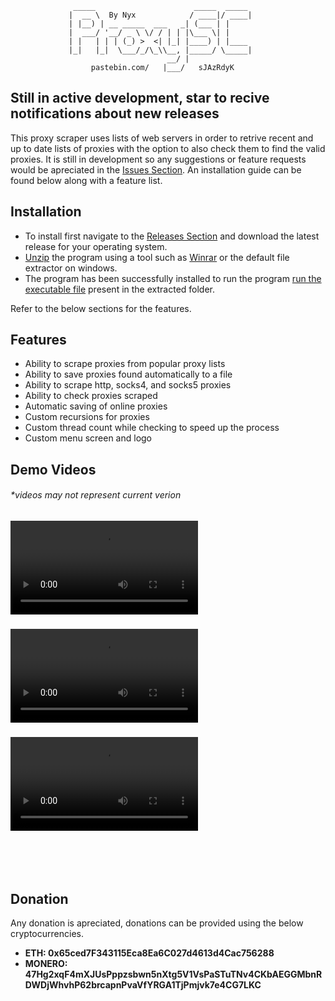
```hack
              _____                      _____  _____ 
             |  __ \  By Nyx            / ____|/ ____|
             | |__) | __ _____  ___   _| (___ | |     
             |  ___/ '__/ _ \ \/ / | | |\___ \| |     
             | |   | | | (_) >  <| |_| |____) | |____ 
             |_|   |_|  \___/_/\_\\__, |_____/ \_____|
                                   __/ |              
                  pastebin.com/   |___/   sJAzRdyK    
```
## Still in active development, star to recive notifications about new releases
This proxy scraper uses lists of web servers in order to retrive recent and up to date lists of proxies with the option to also check them to find the valid proxies. It is still in development so any suggestions or feature requests would be apreciated in the [Issues Section](https://github.com/Necrownyx/Proxy-Scraper-and-Checker/issues). An installation guide can be found below along with a feature list.

## Installation

- To install first navigate to the [Releases Section](https://github.com/Necrownyx/Proxy-Scraper-and-Checker/releases) and download the latest release for your operating system.
- [Unzip](https://support.microsoft.com/en-us/windows/zip-and-unzip-files-f6dde0a7-0fec-8294-e1d3-703ed85e7ebc) the program using a tool such as [Winrar](https://www.win-rar.com/postdownload.html?&L=0) or the default file extractor on windows.
- The program has been successfully installed to run the program [run the executable file](https://smallbusiness.chron.com/open-exe-file-55897.html) present in the extracted folder.

Refer to the below sections for the features.

## Features

- Ability to scrape proxies from popular proxy lists
- Ability to save proxies found automatically to a file
- Ability to scrape http, socks4, and socks5 proxies
- Ability to check proxies scraped
- Automatic saving of online proxies
- Custom recursions for proxies
- Custom thread count while checking to speed up the process
- Custom menu screen and logo

## Demo Videos
###### *videos may not represent current verion
### ![Scraping Video](https://raw.githubusercontent.com/Necrownyx/Proxy-Scraper-and-Checker/main/demo/scrape-demo.mp4)
### ![Checking Video](https://raw.githubusercontent.com/Necrownyx/Proxy-Scraper-and-Checker/main/demo/check-demo.mp4)
### ![Uploading Video](https://raw.githubusercontent.com/Necrownyx/Proxy-Scraper-and-Checker/main/demo/upload-demo.mp4)
<br><br><br>
## Donation
Any donation is apreciated, donations can be provided using the below cryptocurrencies.
- **ETH: 0x65ced7F343115Eca8Ea6C027d4613d4Cac756288**
- **MONERO: 47Hg2xqF4mXJUsPppzsbwn5nXtg5V1VsPaSTuTNv4CKbAEGGMbnRDWDjWhvhP62brcapnPvaVfYRGA1TjPmjvk7e4CG7LKC**
